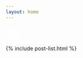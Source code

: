 ```yaml
---
layout: home
---
```


<div class="center">
  <a href="/" style="color: white;">
    <div class="main-title">
      <div aria-label="ELIA">
        <span class="char1" aria-hidden="true" style="opacity: 1;">E</span>
        <span class="char2" aria-hidden="true" style="opacity: 1;">L</span>
        <span class="char3" aria-hidden="true" style="opacity: 1;">I</span>
        <span class="char4" aria-hidden="true" style="opacity: 1;">A</span>
      </div>
      <div aria-label="SCO">
        <span class="char5" aria-hidden="true" style="opacity: 1;">S</span>
        <span class="char6" aria-hidden="true" style="opacity: 1;">C</span>
        <span class="char7" aria-hidden="true" style="opacity: 1;">O</span>
      </div>
      <div aria-label="TTO">
        <span class="char8" aria-hidden="true" style="opacity: 1;">T</span>
        <span class="char9" aria-hidden="true" style="opacity: 1;">T</span>
        <span class="char10" aria-hidden="true" style="opacity: 1;">O</span>
      </div>
    </div>
  </a>

  <div class="center-content">
    {% include post-list.html %}
  </div>
</div>
